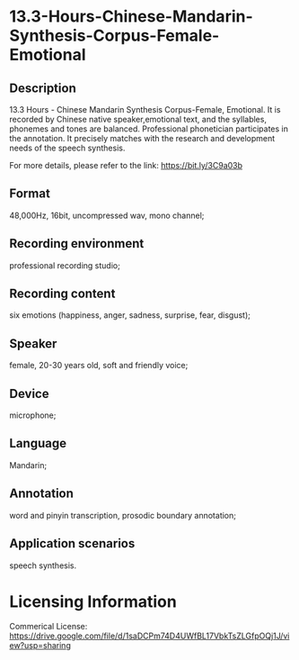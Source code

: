 # 13.3-Hours-Chinese-Mandarin-Synthesis-Corpus-Female-Emotional


## Description
13.3 Hours - Chinese Mandarin Synthesis Corpus-Female, Emotional. It is recorded by Chinese native speaker,emotional text, and the syllables, phonemes and tones are balanced. Professional phonetician participates in the annotation. It precisely matches with the research and development needs of the speech synthesis.

For more details, please refer to the link: https://bit.ly/3C9a03b

## Format
48,000Hz, 16bit, uncompressed wav, mono channel;

## Recording environment
professional recording studio;

## Recording content
six emotions (happiness, anger, sadness, surprise, fear, disgust);

## Speaker
female, 20-30 years old, soft and friendly voice;

## Device
microphone;

## Language
Mandarin;

## Annotation
word and pinyin transcription, prosodic boundary annotation;

## Application scenarios
speech synthesis.

# Licensing Information
Commerical License: https://drive.google.com/file/d/1saDCPm74D4UWfBL17VbkTsZLGfpOQj1J/view?usp=sharing
